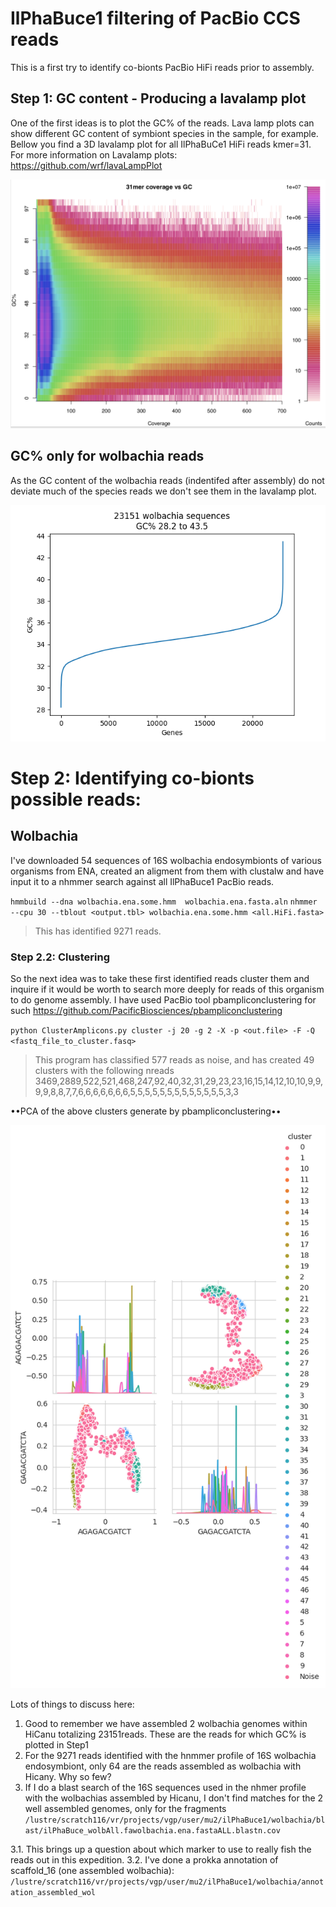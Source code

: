 # IlPhaBuce1 filtering of PacBio CCS reads

This is a first try to identify co-bionts PacBio HiFi reads prior to assembly.

## Step 1: GC content - Producing a lavalamp plot
One of the first ideas is to plot the GC% of the reads. Lava lamp plots can show different GC content of symbiont species in the sample, for example. Bellow you find a 3D lavalamp plot for all IlPhaBuCe1 HiFi reads kmer=31. For more information on Lavalamp plots: https://github.com/wrf/lavaLampPlot


![Screenshot](image.png)


## GC% only for wolbachia reads
As the GC content of the wolbachia reads (indentifed after assembly) do not deviate much of the species reads we don't see them in the lavalamp plot.

![Screenshot](output_file.png)


# Step 2: Identifying co-bionts possible reads: 
## Wolbachia
I've downloaded 54 sequences of 16S wolbachia endosymbionts of various organisms from ENA, created an aligment from them with clustalw and have input it to a nhmmer search against all IlPhaBuce1 PacBio reads.

`hmmbuild --dna wolbachia.ena.some.hmm  wolbachia.ena.fasta.aln`
`nhmmer --cpu 30 --tblout <output.tbl> wolbachia.ena.some.hmm <all.HiFi.fasta>`

> This has identified 9271 reads. 

### Step 2.2: Clustering
So the next idea was to take these first identified reads cluster them and inquire if it would be worth to search more deeply for reads of this organism to do genome assembly. I have used PacBio tool pbampliconclustering for such https://github.com/PacificBiosciences/pbampliconclustering 

`python ClusterAmplicons.py cluster -j 20 -g 2 -X -p <out.file> -F -Q <fastq_file_to_cluster.fasq>`

>This program has classified 577 reads as noise, and has created 49 clusters with the following nreads 3469,2889,522,521,468,247,92,40,32,31,29,23,23,16,15,14,12,10,10,9,9,9,9,8,8,7,7,6,6,6,6,6,6,6,5,5,5,5,5,5,5,5,5,5,5,5,5,3,3

••PCA of the above clusters generate by pbampliconclustering••

![Screenshot](wolbachiasome.out.tb1.sortu.clusteragain.clusters.png)


Lots of things to discuss here:
1. Good to remember we have assembled 2 wolbachia genomes within HiCanu totalizing 23151reads. These are the reads for which GC% is plotted in Step1
2. For the 9271 reads identified with the hnmmer profile of 16S wolbachia endosymbiont, only 64 are the reads assembled as wolbachia with Hicany. Why so few? 
3. If I do a blast search of the 16S sequences used in the nhmer profile with the wolbachias assembled by Hicanu, I don't find matches for the 2 well assembled genomes, only for the fragments `/lustre/scratch116/vr/projects/vgp/user/mu2/ilPhaBuce1/wolbachia/blast/ilPhaBuce_wolbAll.fawolbachia.ena.fastaALL.blastn.cov `

  3.1. This brings up a question about which marker to use to really fish the reads out in this expedition.
  3.2. I've done a prokka annotation of scaffold_16 (one assembled wolbachia): `/lustre/scratch116/vr/projects/vgp/user/mu2/ilPhaBuce1/wolbachia/annotation_assembled_wol `


